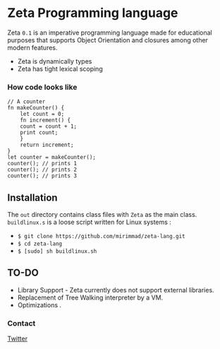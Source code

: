 # Zeta Programming language
Zeta `0.1` is an imperative programming language made for educational purposes that supports Object Orientation and closures among other modern features.
* Zeta is dynamically types
* Zeta has tight lexical scoping
###  How code looks like
~~~~
// A counter
fn makeCounter() {
	let count = 0;
	fn increment() {
	count = count + 1;
	print count;
	}
	return increment;
}
let counter = makeCounter();
counter(); // prints 1
counter(); // prints 2
counter(); // prints 3
~~~~  

## Installation
The `out` directory contains class files with `Zeta` as the main class.
`buildlinux.s` is a loose script written for Linux systems : 
* `$ git clone https://github.com/mirimmad/zeta-lang.git`
* `$ cd zeta-lang`
* `$ [sudo] sh buildlinux.sh`

## TO-DO
* Library Support - Zeta currently does not support external libraries.
* Replacement of Tree Walking interpreter by a VM.
* Optimizations .
### Contact
[Twitter](http://twitter.com/1madmir)

